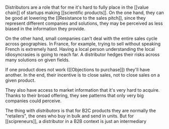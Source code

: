Distributors are a role that for me it's hard to fully place in the [[value chain]] of startups making [[scientific products]]. On the one hand, they can be good at lowering the [[Resistance to the sales pitch]], since they represent different companies and solutions, they may be perceived as less biased in the information they provide. 

On the other hand, small companies can't deal with the entire sales cycle across geographies. In France, for example, trying to sell without speaking French is extremely hard. Having a local person understanding the local idiosyncrasies is going to reach far. A distributor hedges their risks across many solutions on given fields. 

If one product does not work ([[Objections to purchase]]) they'll have another. In the end, their incentive is to close sales, not to close sales on a given product. 

They also have access to market information that it's very hard to acquire. Thanks to their broad offering, they see patterns that only very big companies could perceive. 

The thing with *distributors* is that for B2C products they are normally the "retailers", the ones who buy in bulk and send in units. But for [[scipreneurs]], a distributor in a B2B context is just an intermediary